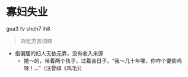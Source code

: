 # 寡妇失业
gua3 fv sheh7 ih8
> 兴化方言词典
- 指偏居的妇人无依无靠，没有收入来源
  - 她～的，带着两个孩子，过着苦日子。“我～几十年哪，你咋个要偷鸡呀！…”（汪曾祺《鸡毛》）
